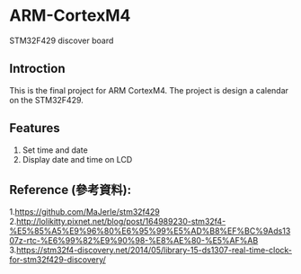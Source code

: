 # ARM-CortexM4
STM32F429 discover board 

## Introction
This is the final project for ARM CortexM4. 
The project is design a calendar on the STM32F429.
  
## Features
1. Set time and date  
2. Display date and time on LCD

## Reference (參考資料): 
1.https://github.com/MaJerle/stm32f429  
2.http://lolikitty.pixnet.net/blog/post/164989230-stm32f4-%E5%85%A5%E9%96%80%E6%95%99%E5%AD%B8%EF%BC%9Ads1307z-rtc-%E6%99%82%E9%90%98-%E8%AE%80-%E5%AF%AB  
3.https://stm32f4-discovery.net/2014/05/library-15-ds1307-real-time-clock-for-stm32f429-discovery/  


